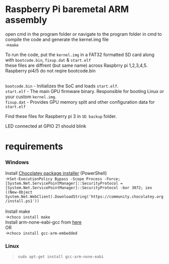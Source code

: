 # Raspberry Pi baremetal ARM assembly

open cmd in the program folder or navigate to the program folder in cmd
to compile the code and generate the kernel.img file <br>
->``make``

To run the code, put the `kernel.img` in a FAT32 formatted SD card along with `bootcode.bin`, `fixup.dat` & `start.elf`
<br>these files are diffrent (but same name) across Raspbrry pi 1,2,3,4,5. Raspberry pi4/5 do not reqire bootcode.bin

<br>`bootcode.bin` - Initializes the SoC and loads `start.elf`.
<br>`start.elf` -	The main GPU firmware binary. Responsible for booting Linux or your custom `kernel.img`.
<br>`fixup.dat` -	Provides GPU memory split and other configuration data for `start.elf`

Find these files for Raspberry pi 3 in `SD backup` folder.

LED connected at GPIO 21 should blink

# requirements
### Windows
Install [Chocolatey package installer](https://chocolatey.org/install) (PowerShell)
<br>
->`Set-ExecutionPolicy Bypass -Scope Process -Force; [System.Net.ServicePointManager]::SecurityProtocol = [System.Net.ServicePointManager]::SecurityProtocol -bor 3072; iex ((New-Object System.Net.WebClient).DownloadString('https://community.chocolatey.org/install.ps1'))`
<br><br>Install make
<br>
->`choco install make`
<br>Install arm-none-eabi-gcc from [here](https://developer.arm.com/downloads/-/gnu-rm)
<br>               OR
<br>
->`choco install gcc-arm-embedded`

### Linux
>`sudo apt-get install gcc-arm-none-eabi`
